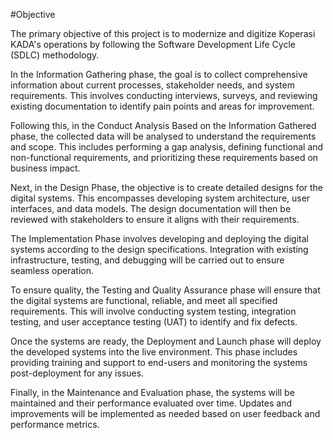 #Objective
<p>The primary objective of this project is to modernize and digitize Koperasi KADA's operations by following the Software Development Life Cycle (SDLC) methodology. 

  

In the Information Gathering phase, the goal is to collect comprehensive information about current processes, stakeholder needs, and system requirements. This involves conducting interviews, surveys, and reviewing existing documentation to identify pain points and areas for improvement.  

  

Following this, in the Conduct Analysis Based on the Information Gathered phase, the collected data will be analysed to understand the requirements and scope. This includes performing a gap analysis, defining functional and non-functional requirements, and prioritizing these requirements based on business impact.  

  

Next, in the Design Phase, the objective is to create detailed designs for the digital systems. This encompasses developing system architecture, user interfaces, and data models. The design documentation will then be reviewed with stakeholders to ensure it aligns with their requirements.  

  

The Implementation Phase involves developing and deploying the digital systems according to the design specifications. Integration with existing infrastructure, testing, and debugging will be carried out to ensure seamless operation.  

  

To ensure quality, the Testing and Quality Assurance phase will ensure that the digital systems are functional, reliable, and meet all specified requirements. This will involve conducting system testing, integration testing, and user acceptance testing (UAT) to identify and fix defects.  
</p>
  

Once the systems are ready, the Deployment and Launch phase will deploy the developed systems into the live environment. This phase includes providing training and support to end-users and monitoring the systems post-deployment for any issues. 

Finally, in the Maintenance and Evaluation phase, the systems will be maintained and their performance evaluated over time. Updates and improvements will be implemented as needed based on user feedback and performance metrics. 
